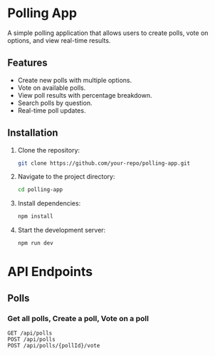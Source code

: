 # Polling App

A simple polling application that allows users to create polls, vote on options, and view real-time results.

## Features

- Create new polls with multiple options.
- Vote on available polls.
- View poll results with percentage breakdown.
- Search polls by question.
- Real-time poll updates.

## Installation

1. Clone the repository:
   ```sh
   git clone https://github.com/your-repo/polling-app.git

2. Navigate to the project directory:
    ```sh
    cd polling-app

3. Install dependencies:
    ```sh
    npm install

4. Start the development server:
    ```sh
    npm run dev


# API Endpoints
## Polls

### Get all polls, Create a poll, Vote on a poll
    GET /api/polls
    POST /api/polls
    POST /api/polls/{pollId}/vote

